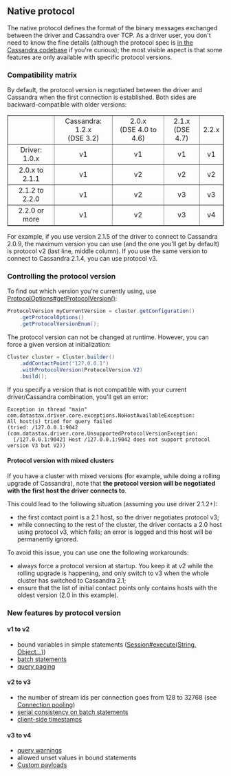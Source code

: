 ## Native protocol

The native protocol defines the format of the binary messages exchanged
between the driver and Cassandra over TCP. As a driver user, you don't
need to know the fine details (although the protocol spec is [in the
Cassandra codebase][native_spec] if you're curious); the most visible
aspect is that some features are only available with specific protocol
versions.

[native_spec]: https://git-wip-us.apache.org/repos/asf?p=cassandra.git;a=tree;f=doc;hb=HEAD

### Compatibility matrix

By default, the protocol version is negotiated between the driver and
Cassandra when the first connection is established. Both sides are
backward-compatible with older versions:

<table border="1" style="text-align:center; width:100%;margin-bottom:1em;">
<tr><td>&nbsp;</td><td>Cassandra: 1.2.x<br/>(DSE 3.2)</td><td>2.0.x<br/>(DSE 4.0 to 4.6)</td><td>2.1.x<br/>(DSE 4.7)</td><td>2.2.x</td></tr>
<tr><td>Driver: 1.0.x</td> <td>v1</td> <td>v1</td>  <td>v1</td> <td>v1</td> </tr>
<tr><td>2.0.x to 2.1.1</td> <td>v1</td> <td>v2</td>  <td>v2</td> <td>v2</td> </tr>
<tr><td>2.1.2 to 2.2.0</td> <td>v1</td> <td>v2</td>  <td>v3</td> <td>v3</td> </tr>
<tr><td>2.2.0 or more</td> <td>v1</td> <td>v2</td>  <td>v3</td> <td>v4</td> </tr>
</table>

For example, if you use version 2.1.5 of the driver to connect to
Cassandra 2.0.9, the maximum version you can use (and the one you'll get
by default) is protocol v2 (last line, middle column). If you use the
same version to connect to Cassandra 2.1.4, you can use protocol v3.

### Controlling the protocol version

To find out which version you're currently using, use
[ProtocolOptions#getProtocolVersion()][gpv]:

```java
ProtocolVersion myCurrentVersion = cluster.getConfiguration()
    .getProtocolOptions()
    .getProtocolVersionEnum();
```

The protocol version can not be changed at runtime. However, you can
force a given version at initialization:

```java
Cluster cluster = Cluster.builder()
    .addContactPoint("127.0.0.1")
    .withProtocolVersion(ProtocolVersion.V2)
    .build();
```

If you specify a version that is not compatible with your current
driver/Cassandra combination, you'll get an error:

```
Exception in thread "main" com.datastax.driver.core.exceptions.NoHostAvailableException:
All host(s) tried for query failed
(tried: /127.0.0.1:9042 (com.datastax.driver.core.UnsupportedProtocolVersionException:
  [/127.0.0.1:9042] Host /127.0.0.1:9042 does not support protocol version V3 but V2))
```

[gpv]: http://docs.datastax.com/en/drivers/java/2.2/com/datastax/driver/core/ProtocolOptions.html#getProtocolVersion()

#### Protocol version with mixed clusters

If you have a cluster with mixed versions (for example, while doing a
rolling upgrade of Cassandra), note that **the protocol version will be
negotiated with the first host the driver connects to**.

This could lead to the following situation (assuming you use driver
2.1.2+):

* the first contact point is a 2.1 host, so the driver negotiates
  protocol v3;
* while connecting to the rest of the cluster, the driver contacts a 2.0
  host using protocol v3, which fails; an error is logged and this host
  will be permanently ignored.

To avoid this issue, you can use one the following workarounds:

* always force a protocol version at startup. You keep it at v2 while
  the rolling upgrade is happening, and only switch to v3 when the whole
  cluster has switched to Cassandra 2.1;
* ensure that the list of initial contact points only contains hosts
  with the oldest version (2.0 in this example).


### New features by protocol version

#### v1 to v2

* bound variables in simple statements
  ([Session#execute(String, Object...)](http://docs.datastax.com/en/drivers/java/2.1/com/datastax/driver/core/Session.html#execute(java.lang.String,%20java.lang.Object...)))
* [batch statements](http://docs.datastax.com/en/drivers/java/2.1/com/datastax/driver/core/BatchStatement.html)
* [query paging](../paging/)

#### v2 to v3

* the number of stream ids per connection goes from 128 to 32768 (see
  [Connection pooling](../pooling/))
* [serial consistency on batch statements](http://docs.datastax.com/en/drivers/java/2.1/com/datastax/driver/core/BatchStatement.html#setSerialConsistencyLevel(com.datastax.driver.core.ConsistencyLevel))
* [client-side timestamps](../query_timestamps/)

#### v3 to v4

* [query warnings](http://docs.datastax.com/en/drivers/java/2.2/com/datastax/driver/core/ExecutionInfo.html#getWarnings())
* allowed unset values in bound statements
* [Custom payloads](../custom_payloads/)
